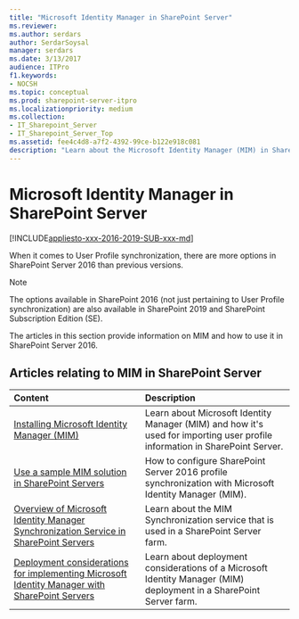 ```yaml
---
title: "Microsoft Identity Manager in SharePoint Server"
ms.reviewer: 
ms.author: serdars
author: SerdarSoysal
manager: serdars
ms.date: 3/13/2017
audience: ITPro
f1.keywords:
- NOCSH
ms.topic: conceptual
ms.prod: sharepoint-server-itpro
ms.localizationpriority: medium
ms.collection:
- IT_Sharepoint_Server
- IT_Sharepoint_Server_Top
ms.assetid: fee4c4d8-a7f2-4392-99ce-b122e918c081
description: "Learn about the Microsoft Identity Manager (MIM) in SharePoint Server  and the features it provides to you as an external identity manager."
---
```


# Microsoft Identity Manager in SharePoint Server

[!INCLUDE[appliesto-xxx-2016-2019-SUB-xxx-md](../includes/appliesto-xxx-2016-2019-SUB-xxx-md.md)]
  
When it comes to User Profile synchronization, there are more options in SharePoint Server 2016 than previous versions. 

> [!NOTE]
> The options available in SharePoint 2016 (not just pertaining to User Profile synchronization) are also available in SharePoint 2019 and SharePoint Subscription Edition (SE).

The articles in this section provide information on MIM and how to use it in SharePoint Server 2016.
  
## Articles relating to MIM in SharePoint Server

|**Content**|**Description**|
|:-----|:-----|
|[Installing Microsoft Identity Manager (MIM)](install-microsoft-identity-manager-for-user-profiles-in-sharepoint-server.md#BKMK_InstallMIM) <br/> | Learn about Microsoft Identity Manager (MIM) and how it's used for importing user profile information in SharePoint Server.  <br/> |
|[Use a sample MIM solution in SharePoint Servers](use-a-sample-mim-solution-in-sharepoint-server.md) <br/> |How to configure SharePoint Server 2016 profile synchronization with Microsoft Identity Manager (MIM).  <br/> |
|[Overview of Microsoft Identity Manager Synchronization Service in SharePoint Servers](overview-of-microsoft-identity-manager-synchronization-service-in-sharepoint-ser.md) <br/> |Learn about the MIM Synchronization service that is used in a SharePoint Server farm.  <br/> |
|[Deployment considerations for implementing Microsoft Identity Manager with SharePoint Servers](deployment-considerations-for-implementing-microsoft-identity-manager-with-share.md) <br/> | Learn about deployment considerations of a Microsoft Identity Manager (MIM) deployment in a SharePoint Server farm.  <br/> |